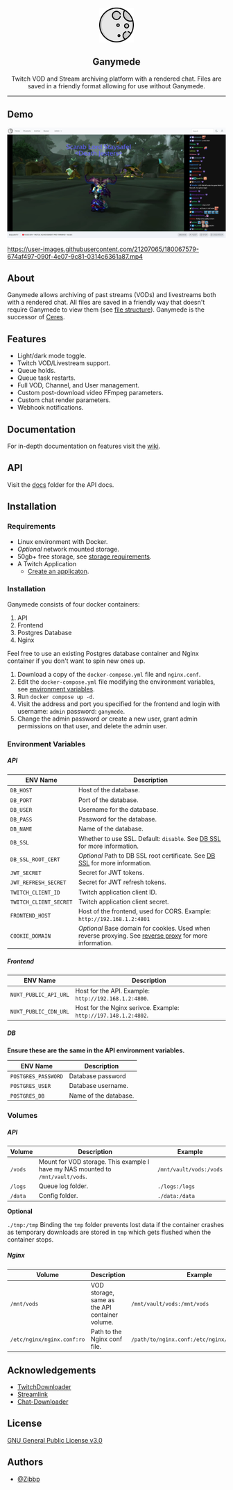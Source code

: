 <br />
<div align="center">
  <a>
    <img src=".github/ganymede-logo.png" alt="Logo" width="80" height="80">
  </a>

  <h2 align="center">Ganymede</h2>

  <p align="center">
    Twitch VOD and Stream archiving platform with a rendered chat. Files are saved in a friendly format allowing for use without Ganymede.
  </p>
</div>

---

## Demo

![landing-demo](.github/landing-demo.jpg)

https://user-images.githubusercontent.com/21207065/180067579-674af497-090f-4e07-9c81-0314c6361a87.mp4

## About

Ganymede allows archiving of past streams (VODs) and livestreams both with a rendered chat. All files are saved in a friendly way that doesn't require Ganymede to view them (see [file structure](https://github.com/Zibbp/ganymede/wiki/File-Structure)). Ganymede is the successor of [Ceres](https://github.com/Zibbp/Ceres).

## Features

- Light/dark mode toggle.
- Twitch VOD/Livestream support.
- Queue holds.
- Queue task restarts.
- Full VOD, Channel, and User management.
- Custom post-download video FFmpeg parameters.
- Custom chat render parameters.
- Webhook notifications.


## Documentation

For in-depth documentation on features visit the [wiki](https://github.com/Zibbp/ganymede/wiki).

## API

Visit the [docs](https://github.com/Zibbp/ganymede/tree/master/docs) folder for the API docs.

## Installation

### Requirements

* Linux environment with Docker.
* *Optional* network mounted storage.
* 50gb+ free storage, see [storage requirements](https://github.com/Zibbp/ganymede/wiki/Storage-Requirements).
* A Twitch Application
  * [Create an applicaton](https://dev.twitch.tv/console/apps/create).
  
### Installation

Ganymede consists of four docker containers:

1. API
2. Frontend
3. Postgres Database
4. Nginx

Feel free to use an existing Postgres database container and Nginx container if you don't want to spin new ones up.

1. Download a copy of the `docker-compose.yml` file and `nginx.conf`.
2. Edit the `docker-compose.yml` file modifying the environment variables, see [environment variables](https://github.com/Zibbp/ganymede#environment-variables).
3. Run `docker compose up -d`.
4. Visit the address and port you specified for the frontend and login with username: `admin` password: `ganymede`.
5. Change the admin password *or* create a new user, grant admin permissions on that user, and delete the admin user.

### Environment Variables

##### API

| ENV Name               | Description                                                             |
|------------------------|-------------------------------------------------------------------------|
| `DB_HOST`              | Host of the database.                                                   |
| `DB_PORT`              | Port of the database.                                                   |
| `DB_USER`              | Username for the database.                                              |
| `DB_PASS`              | Password for the database.                                              |
  | `DB_NAME`              | Name of the database.                                                   |
| `DB_SSL`               | Whether to use SSL. Default: `disable`. See [DB SSL](https://github.com/Zibbp/ganymede/wiki/DB-SSL) for more information. |
| `DB_SSL_ROOT_CERT` | *Optional* Path to DB SSL root certificate. See [DB SSL](https://github.com/Zibbp/ganymede/wiki/DB-SSL) for more information.
| `JWT_SECRET`           | Secret for JWT tokens.                                                  |
| `JWT_REFRESH_SECRET`   | Secret for JWT refresh tokens.                                          |
| `TWITCH_CLIENT_ID`     | Twitch application client ID.                                           |
| `TWITCH_CLIENT_SECRET` | Twitch application client secret.                                       |
| `FRONTEND_HOST`        | Host of the frontend, used for CORS. Example: `http://192.168.1.2:4801` |
| `COOKIE_DOMAIN` | *Optional* Base domain for cookies. Used when reverse proxying. See [reverse proxy](https://github.com/Zibbp/ganymede/wiki/Reverse-Proxy) for more information.

##### Frontend

| ENV Name              | Description                                                     |
|-----------------------|-----------------------------------------------------------------|
| `NUXT_PUBLIC_API_URL` | Host for the API. Example: `http://192.168.1.2:4800`.           |
| `NUXT_PUBLIC_CDN_URL` | Host for the Nginx serivce. Example: `http://197.148.1.2:4802`. |

##### DB

**Ensure these are the same in the API environment variables.**

| ENV Name            | Description           |
|---------------------|-----------------------|
| `POSTGRES_PASSWORD` | Database password     |
| `POSTGRES_USER`     | Database username.    |
| `POSTGRES_DB`       | Name of the database. |

### Volumes

##### API

| Volume  | Description                                                                     | Example                 |
|---------|---------------------------------------------------------------------------------|-------------------------|
| `/vods` | Mount for VOD storage. This example I have my NAS mounted to `/mnt/vault/vods`. | `/mnt/vault/vods:/vods` |
| `/logs` | Queue log folder.                                                               | `./logs:/logs`          |
| `/data` | Config folder.                                                                  | `./data:/data`          |

**Optional**

`./tmp:/tmp` Binding the `tmp` folder prevents lost data if the container crashes as temporary downloads are stored in `tmp` which gets flushed when the container stops.

##### Nginx

| Volume                     | Description                                    | Example                                        |
|----------------------------|------------------------------------------------|------------------------------------------------|
| `/mnt/vods`                | VOD storage, same as the API container volume. | `/mnt/vault/vods:/mnt/vods`                    |
| `/etc/nginx/nginx.conf:ro` | Path to the Nginx conf file.                   | `/path/to/nginx.conf:/etc/nginx/nginx.conf:ro` |


## Acknowledgements

 - [TwitchDownloader](https://github.com/lay295/TwitchDownloader)
 - [Streamlink](https://streamlink.github.io/)
 - [Chat-Downloader](https://github.com/xenova/chat-downloader)
 
 ## License

[GNU General Public License v3.0](https://github.com/Zibbp/ganymede/blob/master/LICENSE)

## Authors

- [@Zibbp](https://www.github.com/Zibbp)
